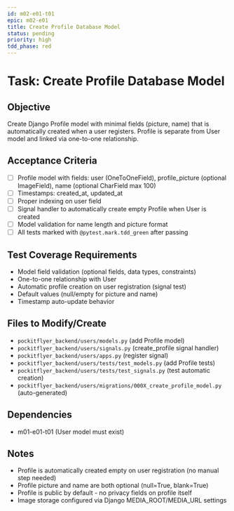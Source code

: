 ```yaml
---
id: m02-e01-t01
epic: m02-e01
title: Create Profile Database Model
status: pending
priority: high
tdd_phase: red
---
```


# Task: Create Profile Database Model

## Objective
Create Django Profile model with minimal fields (picture, name) that is automatically created when a user registers. Profile is separate from User model and linked via one-to-one relationship.

## Acceptance Criteria
- [ ] Profile model with fields: user (OneToOneField), profile_picture (optional ImageField), name (optional CharField max 100)
- [ ] Timestamps: created_at, updated_at
- [ ] Proper indexing on user field
- [ ] Signal handler to automatically create empty Profile when User is created
- [ ] Model validation for name length and picture format
- [ ] All tests marked with `@pytest.mark.tdd_green` after passing

## Test Coverage Requirements
- Model field validation (optional fields, data types, constraints)
- One-to-one relationship with User
- Automatic profile creation on user registration (signal test)
- Default values (null/empty for picture and name)
- Timestamp auto-update behavior

## Files to Modify/Create
- `pockitflyer_backend/users/models.py` (add Profile model)
- `pockitflyer_backend/users/signals.py` (create_profile signal handler)
- `pockitflyer_backend/users/apps.py` (register signal)
- `pockitflyer_backend/users/tests/test_models.py` (add Profile tests)
- `pockitflyer_backend/users/tests/test_signals.py` (test automatic creation)
- `pockitflyer_backend/users/migrations/000X_create_profile_model.py` (auto-generated)

## Dependencies
- m01-e01-t01 (User model must exist)

## Notes
- Profile is automatically created empty on user registration (no manual step needed)
- Profile picture and name are both optional (null=True, blank=True)
- Profile is public by default - no privacy fields on profile itself
- Image storage configured via Django MEDIA_ROOT/MEDIA_URL settings
